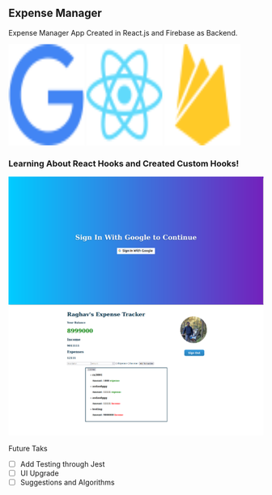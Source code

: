 ## Expense Manager

Expense Manager App Created in React.js and Firebase as Backend.

<p float="left">
<img src="src/assets/google.svg" width="150" height="200" />
<img src="src/assets/react.svg" width="150" height="200" />
<img src="src/assets/firebase.svg" width="150" height="200" />
</p>

<h3>Learning About React Hooks and Created Custom Hooks!</h3>

<img src="src/assets/Screenshot from 2023-11-06 16-42-34.png">
<img src="src/assets/Screenshot from 2023-11-06 17-27-21.png">


Future Taks
- [ ] Add Testing through Jest
- [ ] UI Upgrade
- [ ] Suggestions and Algorithms
